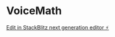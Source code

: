 # VoiceMath

[Edit in StackBlitz next generation editor ⚡️](https://stackblitz.com/~/github.com/aniruddhaadak9/VoiceMath)